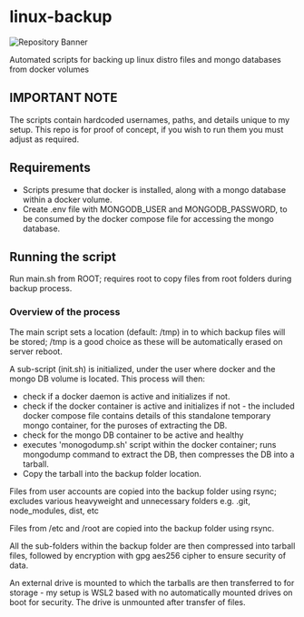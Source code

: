 # linux-backup

![Repository Banner](repo_banner.png)

Automated scripts for backing up linux distro files and mongo databases from docker volumes

## IMPORTANT NOTE

The scripts contain hardcoded usernames, paths, and details unique to my setup. This repo is for proof of concept, if you wish to run them you must adjust as required.

## Requirements

- Scripts presume that docker is installed, along with a mongo database within a docker volume.
- Create .env file with MONGODB_USER and MONGODB_PASSWORD, to be consumed by the docker compose file for accessing the mongo database.

## Running the script

Run main.sh from ROOT; requires root to copy files from root folders during backup process.

### Overview of the process

The main script sets a location (default: /tmp) in to which backup files will be stored; /tmp is a good choice as these will be automatically erased on server reboot.

A sub-script (init.sh) is initialized, under the user where docker and the mongo DB volume is located. This process will then:

- check if a docker daemon is active and initializes if not.
- check if the docker container is active and initializes if not - the included docker compose file contains details of this standalone temporary mongo container, for the puroses of extracting the DB.
- check for the mongo DB container to be active and healthy
- executes 'monogodump.sh' script within the docker container; runs mongodump command to extract the DB, then compresses the DB into a tarball.
- Copy the tarball into the backup folder location.

Files from user accounts are copied into the backup folder using rsync; excludes various heavyweight and unnecessary folders e.g. .git, node_modules, dist, etc

Files from /etc and /root are copied into the backup folder using rsync.

All the sub-folders within the backup folder are then compressed into tarball files, followed by encryption with gpg aes256 cipher to ensure security of data.

An external drive is mounted to which the tarballs are then transferred to for storage - my setup is WSL2 based with no automatically mounted drives on boot for security. The drive is unmounted after transfer of files.
